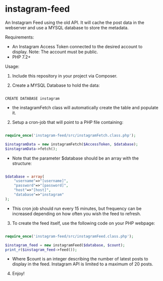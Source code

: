 # instagram-feed
An Instagram Feed using the old API. It will cache the post data in the webserver and use a MYSQL database to store the metadata.

Requirements:

- An Instagram Access Token connected to the desired account to display. Note: The account must be public.
- PHP 7.2+


Usage:

1. Include this repository in your project via Composer.

2. Create a MYSQL Database to hold the data:

```mysql

CREATE DATABASE instagram

```
- the instagramFetch class will automatically create the table and populate it.


2. Setup a cron-job that will point to a PHP file containing:

```php

require_once('instagram-feed/src/instagramFetch.class.php');

$instagramData = new instagramFetch($AccessToken, $database);
$instagramData->fetch();

```
- Note that the parameter $database should be an array with the structure:

```php

$database = array(
	"username"=>"[username]",
	"password"=>"[password]",
	"host"=>"[host]",
	"database"=>"instagram"
);

```

- This cron job should run every 15 minutes, but frequency can be increased depending on how often you wish the feed to refresh.


3. To create the feed itself, use the following code on your PHP webpage:

```php

require_once('instagram-feed/src/instagramFeed.class.php');

$instagram_feed = new instagramFeed($database, $count);
print_r($instagram_feed->feed());


```

- Where $count is an integer describing the number of latest posts to display in the feed. Instagram API is limited to a maximum of 20 posts.

4. Enjoy!

